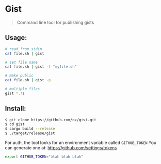 # Gist

> Command line tool for publishing gists

## Usage:

``` sh
# read from stdin
cat file.sh | gist

# set file name
cat file.sh | gist -f "myfile.sh"

# make public
cat file.sh | gist -p

# multiple files
gist *.rs
```

## Install:

``` sh
$ git clone https://github.com/oz/gist.git
$ cd gist
$ cargo build --release
$ ./target/release/gist
```

For auth, the tool looks for an environment variable called `GITHUB_TOKEN`
You can generate one at: https://github.com/settings/tokens

``` sh
export GITHUB_TOKEN="blah blah blah"
```

